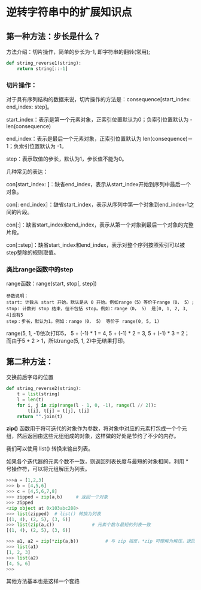 # 逆转字符串中的扩展知识点

## 第一种方法：步长是什么？

方法介绍：切片操作，简单的步长为-1, 即字符串的翻转(常用);

```python
def string_reverse1(string):
    return string[::-1]
```

### 切片操作：

对于具有序列结构的数据来说，切片操作的方法是：consequence[start_index: end_index: step]。

start_index：表示是第一个元素对象，正索引位置默认为0；负索引位置默认为 -len(consequence)

end_index：表示是最后一个元素对象，正索引位置默认为 len(consequence)－1；负索引位置默认为 -1。

step：表示取值的步长，默认为1，步长值不能为0。

几种常见的表达：

con[start_index: ]：缺省end_index，表示从start_index开始到序列中最后一个对象。

con[: end_index］：缺省start_index，表示从序列中第一个对象到end_index-1之间的片段。

con[:]：缺省start_index和end_index，表示从第一个对象到最后一个对象的完整片段。

con[::step]：缺省start_index和end_index，表示对整个序列按照索引可以被step整除的规则取值。

### 类比range函数中的step

range函数：range(start, stop[, step])

```
参数说明：
start: 计数从 start 开始。默认是从 0 开始。例如range（5）等价于range（0， 5）;
stop: 计数到 stop 结束，但不包括 stop。例如：range（0， 5） 是[0, 1, 2, 3, 4]没有5
step：步长，默认为1。例如：range（0， 5） 等价于 range(0, 5, 1)
```
range(5, 1, -1)依次打印5， 5 + (-1) * 1 = 4, 5 + (-1) * 2 = 3, 5 + (-1) * 3 = 2；而由于5 + 2 > 1，所以range(5, 1, 2)中无结果打印。

## 第二种方法：

交换前后字母的位置

```python
def string_reverse2(string):
    t = list(string)
    l = len(t)
    for i, j in zip(range(l - 1, 0, -1), range(l // 2)):
        t[i], t[j] = t[j], t[i]
    return "".join(t)
```

**zip()** 函数用于将可迭代的对象作为参数，将对象中对应的元素打包成一个个元组，然后返回由这些元组组成的对象，这样做的好处是节约了不少的内存。

我们可以使用 list() 转换来输出列表。

如果各个迭代器的元素个数不一致，则返回列表长度与最短的对象相同，利用 * 号操作符，可以将元组解压为列表。

```python
>>>a = [1,2,3]
>>> b = [4,5,6]
>>> c = [4,5,6,7,8]
>>> zipped = zip(a,b)     # 返回一个对象
>>> zipped
<zip object at 0x103abc288>
>>> list(zipped)  # list() 转换为列表
[(1, 4), (2, 5), (3, 6)]
>>> list(zip(a,c))              # 元素个数与最短的列表一致
[(1, 4), (2, 5), (3, 6)]

>>> a1, a2 = zip(*zip(a,b))          # 与 zip 相反，*zip 可理解为解压，返回二维矩阵式
>>> list(a1)
[1, 2, 3]
>>> list(a2)
[4, 5, 6]
>>>
```
其他方法基本也是这样一个套路